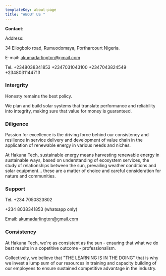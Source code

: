 ```yaml
---
templateKey: about-page
title: "ABOUT US "
---
```

**Contact**:

Address: 

34 Eliogbolo road, 
Rumuodomaya, Portharcourt Nigeria.

E-mail: akumadarlington@gmail.com 

Tel. 
+2348038341853 
+2347031043100
+2347043824549
+2348031144713

### Intergrity

Honesty remains the best policy. 

We plan and build solar systems that translate performance and reliability into integrity, making sure that value for money is guaranteed.

### Diligence

Passion for excellence is the driving force behind our consistency and resilience in service delivery and development of value chain in the application of renewable energy in various needs and niches. 

At Hakuna Tech, sustainable energy  means harvesting renewable energy  in sustainable ways, based on understanding of ecosystem services, the study of relationships between the sun, prevailing weather conditions and solar equipment... these are a matter of choice and careful consideration for nature and communities.

### Support

Tel. +234 7050823802 

+234 8038341853 (whatsapp only) 

Email: akumadarlington@gmail.com 

### Consistency

At Hakuna Tech,  we're as consistent as the sun - ensuring that what we do best results in a copetitive  outcome - professionalism. 

Collectively,  we believe that "THE LEARNING IS IN THE DOING" that  is why we invest a lump sum of our resources in training and capacity building of our  employees to ensure sustained competitive advantage in the industry.